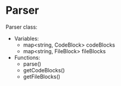 # Parser

Parser class:
- Variables:
  + map<string, CodeBlock> codeBlocks
  + map<string, FileBlock> fileBlocks
- Functions:
  + parse()
  + getCodeBlocks()
  + getFileBlocks()
